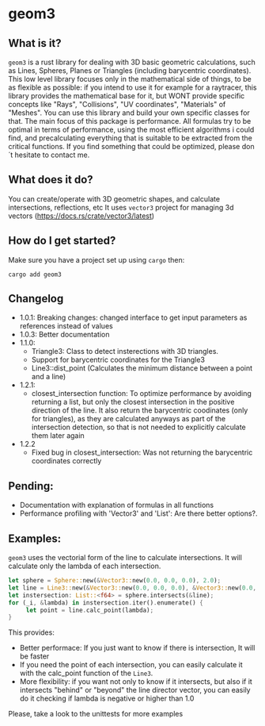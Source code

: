 # geom3

## What is it?
`geom3` is a rust library for dealing with 3D basic geometric calculations, such as Lines, Spheres, Planes or Triangles (including barycentric coordinates).
This low level library focuses only in the mathematical side of things, to be as flexible as possible: if you intend to use it for example for a raytracer, this library provides the mathematical base for it, but WONT provide specific concepts like "Rays", "Collisions", "UV coordinates", "Materials" of "Meshes". You can use this library and build your own specific classes for that.
The main focus of this package is performance. All formulas try to be optimal in terms of performance, using the most efficient algorithms i could find, and precalculating everything that is suitable to be extracted from the critical functions.
If you find something that could be optimized, please don´t hesitate to contact me.

## What does it do?
You can create/operate with 3D geometric shapes, and calculate intersections, reflections, etc
It uses `vector3` project for managing 3d vectors (https://docs.rs/crate/vector3/latest)

## How do I get started?
Make sure you have a project set up using `cargo` then:
```
cargo add geom3
```
## Changelog
* 1.0.1: Breaking changes: changed interface to get input parameters as references instead of values
* 1.0.3: Better documentation
* 1.1.0: 
    * Triangle3: Class to detect insterections with 3D triangles. 
    * Support for barycentric coordinates for the Triangle3
    * Line3::dist_point (Calculates the minimum distance between a point and a line)
* 1.2.1:
    * closest_intersection function: To optimize performance by avoiding returning a list, but only the
      closest intersection in the positive direction of the line.
      It also return the barycentric coodinates (only for triangles), as they are calculated anyways as part of the
      intersection detection, so that is not needed to explicitly calculate them later again
* 1.2.2
    * Fixed bug in closest_intersection: Was not returning the barycentric coordinates correctly

## Pending:
* Documentation with explanation of formulas in all functions
* Performance profiling with 'Vector3' and 'List': Are there better options?.


## Examples:
`geom3` uses the vectorial form of the line to calculate intersections. It will calculate only the lambda of each intersection.
```rust
let sphere = Sphere::new(&Vector3::new(0.0, 0.0, 0.0), 2.0);
let line = Line3::new(&Vector3::new(0.0, 0.0, 0.0), &Vector3::new(0.0, 0.0, 10.0));
let instersection: List::<f64> = sphere.intersects(&line);
for (_i, &lambda) in instersection.iter().enumerate() {
     let point = line.calc_point(lambda);
}
```
This provides:
* Better performace: If you just want to know if there is intersection, It will be faster
* If you need the point of each intersection, you can easily calculate it with the calc_point function of the `Line3`.
* More flexibility: if you want not only to know if it intersects, but also if it intersects "behind" or "beyond" the line director vector, you can easily do it checking if lambda is negative or higher than 1.0

Please, take a look to the unittests for more examples

